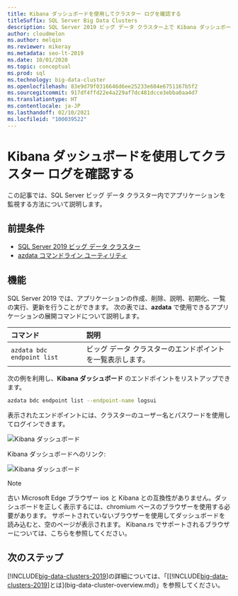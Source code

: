 ```yaml
---
title: Kibana ダッシュボードを使用してクラスター ログを確認する
titleSuffix: SQL Server Big Data Clusters
description: SQL Server 2019 ビッグ データ クラスター上で Kibana ダッシュボードを使用したクラスターの監視。
author: cloudmelon
ms.author: melqin
ms.reviewer: mikeray
ms.metadata: seo-lt-2019
ms.date: 10/01/2020
ms.topic: conceptual
ms.prod: sql
ms.technology: big-data-cluster
ms.openlocfilehash: 83e9d79f0316646d6ee25233e604e6751167b5f2
ms.sourcegitcommit: 917df4ffd22e4a229af7dc481dcce3ebba0aa4d7
ms.translationtype: HT
ms.contentlocale: ja-JP
ms.lasthandoff: 02/10/2021
ms.locfileid: "100039522"
---
```

# <a name="check-out-cluster-logs--with-kibana-dashboard"></a>Kibana ダッシュボードを使用してクラスター ログを確認する

この記事では、SQL Server ビッグ データ クラスター内でアプリケーションを監視する方法について説明します。

## <a name="prerequisites"></a>前提条件

- [SQL Server 2019 ビッグ データ クラスター](deployment-guidance.md)
- [azdata コマンドライン ユーティリティ](../azdata/install/deploy-install-azdata.md)

## <a name="capabilities"></a>機能

SQL Server 2019 では、アプリケーションの作成、削除、説明、初期化、一覧の実行、更新を行うことができます。 次の表では、**azdata** で使用できるアプリケーションの展開コマンドについて説明します。

|コマンド |説明 |
|:---|:---|
|`azdata bdc endpoint list` | ビッグ データ クラスターのエンドポイントを一覧表示します。 |


次の例を利用し、**Kibana ダッシュボード** のエンドポイントをリストアップできます。

```bash
azdata bdc endpoint list --endpoint-name logsui 
```

表示されたエンドポイントには、クラスターのユーザー名とパスワードを使用してログインできます。 

![Kibana ダッシュボード](media/big-data-cluster-monitor-cluster/kibana-dashboard-endpoint.png)


Kibana ダッシュボードへのリンク:

![Kibana ダッシュボード](./media/view-cluster-status/kibana-dashboard.png)

> [!NOTE]
> 古い Microsoft Edge ブラウザー ios と Kibana との互換性がありません。ダッシュボードを正しく表示するには、chromium ベースのブラウザーを使用する必要があります。 サポートされていないブラウザーを使用してダッシュボードを読み込むと、空のページが表示されます。 Kibana.rs でサポートされるブラウザーについては、こちらを参照してください。

## <a name="next-steps"></a>次のステップ

[!INCLUDE[big-data-clusters-2019](../includes/ssbigdataclusters-ss-nover.md)]の詳細については、「[[!INCLUDE[big-data-clusters-2019](../includes/ssbigdataclusters-ver15.md)]とは](big-data-cluster-overview.md)」を参照してください。